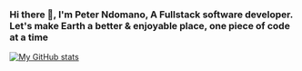 ### Hi there 👋, I'm Peter Ndomano, A Fullstack software developer. Let's make Earth a better & enjoyable place, one piece of code at a time 

[![My GitHub stats](https://github-readme-stats.vercel.app/api?username=PeterNdomano)](https://github.com/PeterNdomano/github-readme-stats)




